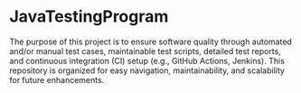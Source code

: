 # JavaTestingProgram
The purpose of this project is to ensure software quality through automated and/or manual test cases, maintainable test scripts, detailed test reports, and continuous integration (CI) setup (e.g., GitHub Actions, Jenkins). This repository is organized for easy navigation, maintainability, and scalability for future enhancements.
